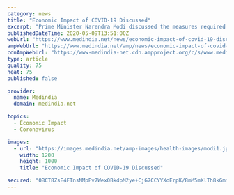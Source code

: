 ```yaml
---
category: news
title: "Economic Impact of COVID-19 Discussed"
excerpt: "Prime Minister Narendra Modi discussed the measures required to address the health and economic impact of the COVID-19 pandemic with his Italian counterpart Giuseppe Conte over a phone call."
publishedDateTime: 2020-05-09T13:51:00Z
webUrl: "https://www.medindia.net/news/economic-impact-of-covid-19-discussed-194868-1.htm"
ampWebUrl: "https://www.medindia.net/amp/news/economic-impact-of-covid-19-discussed-194868-1.htm"
cdnAmpWebUrl: "https://www-medindia-net.cdn.ampproject.org/c/s/www.medindia.net/amp/news/economic-impact-of-covid-19-discussed-194868-1.htm"
type: article
quality: 75
heat: 75
published: false

provider:
  name: Medindia
  domain: medindia.net

topics:
  - Economic Impact
  - Coronavirus

images:
  - url: "https://images.medindia.net/amp-images/health-images/modi1.jpg"
    width: 1200
    height: 1000
    title: "Economic Impact of COVID-19 Discussed"

secured: "0BCT8ZsE4FTnsNMpPv7Wex0BkdpM2ye+CjG7CCYYXoErpK/8mM5mXlTh8kGmmUNX3I9UBhsy8Wnjw24tWtalKEePisKeRWSbVCzXk6ZQGB3EAI7uSKVfWEjYnggAthYbVl2+DhYMdFRxslLebiOn+LGbetuYpm7jvA0CaiA+VUA4fQvAMbrChKL1rXrvVezdgVTodxGMCHq2C7g5sBUB2T8/s/SCm08LaMfUjKQb3ndD+soYa9gc89GL0pSDE+oaDQ8XXSM3R2QOSaCiiCBSc+DbgnNKVwRpHuzrZZpn+ZA4+NFg3/gwAMg+CBBNGvQN;NCj6SlQdDlpMLAR7d/M07A=="
---
```


